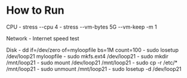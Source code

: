 # How to Run

CPU 
    - stress --cpu 4
    - stress --vm-bytes 5G --vm-keep -m 1

Network
    - Internet speed test

Disk
    - dd if=/dev/zero of=myloopfile bs=1M count=100
    - sudo losetup /dev/loop21 myloopfile
    - sudo mkfs.ext4 /dev/loop21
    - sudo mkdir /mnt/loop21
    - sudo mount /dev/loop21 /mnt/loop21
    - sudo cp -r /etc/* /mnt/loop21
    - sudo unmount /mnt/loop21
    - sudo losetup -d /dev/loop21